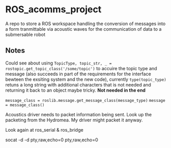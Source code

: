 # ROS_acomms_project
A repo to store a ROS workspace handling the conversion of messages into a form tranmittable via acoustic waves for the communication of data to a submersable robot

## Notes
Could see about using `TopicType, topic_str, _ = rostopic.get_topic_class('/some/topic')` to accuire the topic type and message (also succeeds in part of the requirements for the interface bewteen the exsiting system and the new code), currently `type(topic_type)` retuns a long string with additional characters that is not needed and returning it back to an object maybe tricky. __Not needed in the end__

`message_class = roslib.message.get_message_class(message_type)`
`message = message_class()`

Acoustics driver needs to packet information being sent. Look up the packeting from the Hydromea. My driver might packet it anyway.

Look again at ros_serial & ros_bridge

socat -d -d pty,raw,echo=0 pty,raw,echo=0
